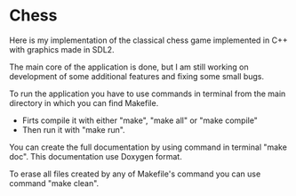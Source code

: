 # Chess
Here is my implementation of the classical chess game implemented in C++ with graphics made in SDL2. 

The main core of the application is done, but I am still working on development of some additional features and fixing some small bugs. 

To run the application you have to use commands in terminal from the main directory in which you can find Makefile. 
- Firts compile it with either "make", "make all" or "make compile"
- Then run it with "make run".

You can create the full documentation by using command in terminal "make doc". This documentation use Doxygen format.

To erase all files created by any of Makefile's command you can use command "make clean".
